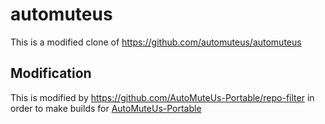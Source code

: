 # automuteus

This is a modified clone of https://github.com/automuteus/automuteus

## Modification

This is modified by https://github.com/AutoMuteUs-Portable/repo-filter in order to make builds for [AutoMuteUs-Portable](https://github.com/mtaku3/AutoMuteUs-Portable)
